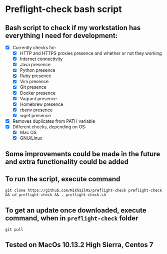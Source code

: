 # Preflight-check bash script

## Bash script to check if my workstation has everything I need for development:
- [x] Currently checks for:
  - [x] HTTP and HTTPS proxies presence and whether or not they working
  - [x] Internet connectivity
  - [x] Java presence
  - [x] Python presence
  - [x] Ruby presence
  - [x] Vim presence
  - [x] Git presence
  - [x] Docker presence
  - [x] Vagrant presence
  - [x] Homebrew presence
  - [x] rbenv presence
  - [x] wget presence
- [x] Removes duplicates from PATH variable
- [x] Different checks, depending on OS:
  - [x] Mac OS
  - [x] GNU/Linux

## Some improvements could be made in the future and extra functionality could be added

## To run the script, execute command
  `git clone https://github.com/MikhailMS/preflight-check preflight-check && cd preflight-check && . preflight-check.sh`
## To get an update once downloaded, execute command, when in `preflight-check` folder
  `git pull`

## Tested on MacOs 10.13.2 High Sierra, Centos 7
